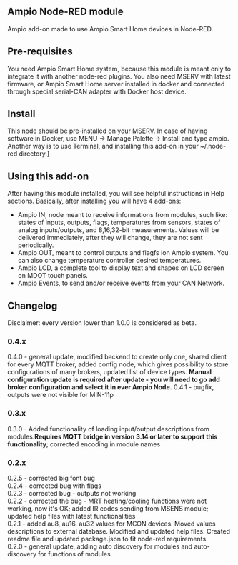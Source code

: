 ## Ampio Node-RED module
Ampio add-on made to use Ampio Smart Home devices in Node-RED.

## Pre-requisites
You need Ampio Smart Home system, because this module is meant only to integrate it with another node-red plugins.
You also need MSERV with latest firmware, or Ampio Smart Home server installed in docker and connected through special serial-CAN adapter with Docker host device. 

## Install
This node should be pre-installed on your MSERV. In case of having software in Docker, use MENU -> Manage Palette -> Install and type ampio. Another way is to use Terminal, and installing this add-on in your ~/.node-red directory.]

## Using this add-on
After having this module installed, you will see helpful instructions in Help sections.
Basically, after installing you will have 4 add-ons:
- Ampio IN, node meant to receive informations from modules, such like: states of inputs, outputs, flags, temperatures from sensors, states of analog inputs/outputs, and 8,16,32-bit measurements. Values will be delivered immediately, after they will change, they are not sent periodically.
- Ampio OUT, meant to control outputs and flagfs ion Ampio system. You can also change temperature controller desired temperatures.
- Ampio LCD, a complete tool to display text and shapes on LCD screen on MDOT touch panels.
- Ampio Events, to send and/or receive events from your CAN Network. 

## Changelog
Disclaimer: every version lower than 1.0.0 is considered as beta.

### 0.4.x
0.4.0 - general update, modified backend to create only one, shared client for every MQTT broker, added config node, which gives possibility to store configurations of many brokers, updated list of device types. **Manual configuration update is required after update - you will need to go add broker configuration and select it in ever Ampio Node.**
0.4.1 - bugfix, outputs were not visible for MIN-11p

### 0.3.x
0.3.0 - Added functionality of loading input/output descriptions from modules.**Requires MQTT bridge in version 3.14 or later to support this functionality**; corrected encoding in module names<br>

### 0.2.x
0.2.5 - corrected big font bug<br>
0.2.4 - corrected bug with flags<br>
0.2.3 - corrected bug - outputs not working<br>
0.2.2 - corrected the bug - MRT heating/cooling functions were not working, now it's OK; added IR codes sending from MSENS module; updated help files with latest functionalities<br>
0.2.1 - added au8, au16, au32 values for MCON devices. Moved values descriptions to external database. Modified and updated help files. Created readme file and updated package.json to fit node-red requirements.<br>
0.2.0 - general update, adding auto discovery for modules and auto-discovery for functions of modules
